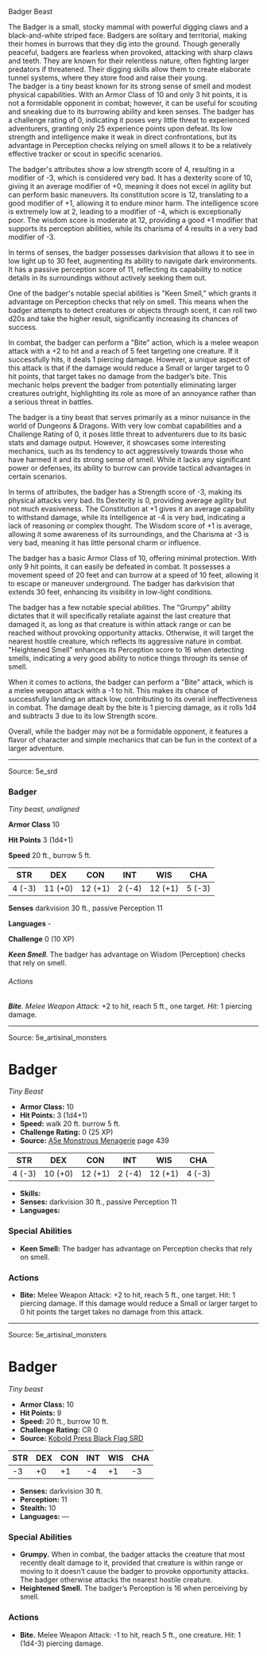 <MonsterName/>Badger</MonsterName>
<CreatureType/>Beast</CreatureType>

<summary>The Badger is a small, stocky mammal with powerful digging claws and a black-and-white striped face. Badgers are solitary and territorial, making their homes in burrows that they dig into the ground. Though generally peaceful, badgers are fearless when provoked, attacking with sharp claws and teeth. They are known for their relentless nature, often fighting larger predators if threatened. Their digging skills allow them to create elaborate tunnel systems, where they store food and raise their young.</summary>

<summary>The badger is a tiny beast known for its strong sense of smell and modest physical capabilities. With an Armor Class of 10 and only 3 hit points, it is not a formidable opponent in combat; however, it can be useful for scouting and sneaking due to its burrowing ability and keen senses. The badger has a challenge rating of 0, indicating it poses very little threat to experienced adventurers, granting only 25 experience points upon defeat. Its low strength and intelligence make it weak in direct confrontations, but its advantage in Perception checks relying on smell allows it to be a relatively effective tracker or scout in specific scenarios.</summary>

<detail>

The badger's attributes show a low strength score of 4, resulting in a modifier of -3, which is considered very bad. It has a dexterity score of 10, giving it an average modifier of +0, meaning it does not excel in agility but can perform basic maneuvers. Its constitution score is 12, translating to a good modifier of +1, allowing it to endure minor harm. The intelligence score is extremely low at 2, leading to a modifier of -4, which is exceptionally poor. The wisdom score is moderate at 12, providing a good +1 modifier that supports its perception abilities, while its charisma of 4 results in a very bad modifier of -3.

In terms of senses, the badger possesses darkvision that allows it to see in low light up to 30 feet, augmenting its ability to navigate dark environments. It has a passive perception score of 11, reflecting its capability to notice details in its surroundings without actively seeking them out.

One of the badger's notable special abilities is "Keen Smell," which grants it advantage on Perception checks that rely on smell. This means when the badger attempts to detect creatures or objects through scent, it can roll two d20s and take the higher result, significantly increasing its chances of success.

In combat, the badger can perform a "Bite" action, which is a melee weapon attack with a +2 to hit and a reach of 5 feet targeting one creature. If it successfully hits, it deals 1 piercing damage. However, a unique aspect of this attack is that if the damage would reduce a Small or larger target to 0 hit points, that target takes no damage from the badger’s bite. This mechanic helps prevent the badger from potentially eliminating larger creatures outright, highlighting its role as more of an annoyance rather than a serious threat in battles.

The badger is a tiny beast that serves primarily as a minor nuisance in the world of Dungeons & Dragons. With very low combat capabilities and a Challenge Rating of 0, it poses little threat to adventurers due to its basic stats and damage output. However, it showcases some interesting mechanics, such as its tendency to act aggressively towards those who have harmed it and its strong sense of smell. While it lacks any significant power or defenses, its ability to burrow can provide tactical advantages in certain scenarios.

In terms of attributes, the badger has a Strength score of -3, making its physical attacks very bad. Its Dexterity is 0, providing average agility but not much evasiveness. The Constitution at +1 gives it an average capability to withstand damage, while its Intelligence at -4 is very bad, indicating a lack of reasoning or complex thought. The Wisdom score of +1 is average, allowing it some awareness of its surroundings, and the Charisma at -3 is very bad, meaning it has little personal charm or influence.

The badger has a basic Armor Class of 10, offering minimal protection. With only 9 hit points, it can easily be defeated in combat. It possesses a movement speed of 20 feet and can burrow at a speed of 10 feet, allowing it to escape or maneuver underground. The badger has darkvision that extends 30 feet, enhancing its visibility in low-light conditions.

The badger has a few notable special abilities. The "Grumpy" ability dictates that it will specifically retaliate against the last creature that damaged it, as long as that creature is within attack range or can be reached without provoking opportunity attacks. Otherwise, it will target the nearest hostile creature, which reflects its aggressive nature in combat. "Heightened Smell" enhances its Perception score to 16 when detecting smells, indicating a very good ability to notice things through its sense of smell.

When it comes to actions, the badger can perform a "Bite" attack, which is a melee weapon attack with a -1 to hit. This makes its chance of successfully landing an attack low, contributing to its overall ineffectiveness in combat. The damage dealt by the bite is 1 piercing damage, as it rolls 1d4 and subtracts 3 due to its low Strength score.

Overall, while the badger may not be a formidable opponent, it features a flavor of character and simple mechanics that can be fun in the context of a larger adventure.</detail>



---

Source: 5e_srd

### Badger

*Tiny beast, unaligned*

**Armor Class** 10

**Hit Points** 3 (1d4+1)

**Speed** 20 ft., burrow 5 ft.

| STR    | DEX     | CON     | INT    | WIS     | CHA    |
|--------|---------|---------|--------|---------|--------|
| 4 (-3) | 11 (+0) | 12 (+1) | 2 (-4) | 12 (+1) | 5 (-3) |

**Senses** darkvision 30 ft., passive Perception 11

**Languages** -

**Challenge** 0 (10 XP)

***Keen Smell***. The badger has advantage on Wisdom (Perception) checks that rely on smell.

###### Actions

***Bite***. *Melee Weapon Attack:* +2 to hit, reach 5 ft., one target. *Hit:* 1 piercing damage.



---

Source: 5e_artisinal_monsters

# Badger

*Tiny* *Beast*

- **Armor Class:** 10
- **Hit Points:** 3 (1d4+1)
- **Speed:** walk 20 ft. burrow 5 ft.
- **Challenge Rating:** 0 (25 XP)
- **Source:** [A5e Monstrous Menagerie](https://enpublishingrpg.com/products/level-up-monstrous-menagerie-a5e) page 439

| STR | DEX | CON | INT | WIS | CHA |
| --- | --- | --- | --- | --- | --- |
| 4 (-3) | 10 (+0) | 12 (+1) | 2 (-4) | 12 (+1) | 4 (-3) |

- **Skills:** 
- **Senses:** darkvision 30 ft., passive Perception 11
- **Languages:** 

### Special Abilities

- **Keen Smell:** The badger has advantage on Perception checks that rely on smell.

### Actions

- **Bite:** Melee Weapon Attack: +2 to hit, reach 5 ft., one target. Hit: 1 piercing damage. If this damage would reduce a Small or larger target to 0 hit points  the target takes no damage from this attack.






---

Source: 5e_artisinal_monsters

# Badger

*Tiny beast*

- **Armor Class:** 10
- **Hit Points:** 9
- **Speed:** 20 ft., burrow 10 ft.
- **Challenge Rating:** CR 0
- **Source:** [Kobold Press Black Flag SRD](https://koboldpress.com/black-flag-roleplaying/)

| STR | DEX | CON | INT | WIS | CHA |
| --- | --- | --- | --- | --- | --- |
| -3 | +0 | +1 | -4 | +1 | -3 |

- **Senses:** darkvision 30 ft.
- **Perception:** 11
- **Stealth:** 10
- **Languages:** —

### Special Abilities

- **Grumpy.** When in combat, the badger attacks the creature that most recently dealt damage to it, provided that creature is within range or moving to it doesn’t cause the badger to provoke opportunity attacks. The badger otherwise attacks the nearest hostile creature.
- **Heightened Smell.** The badger’s Perception is 16 when perceiving by smell.

### Actions

- **Bite.** Melee Weapon Attack: -1 to hit, reach 5 ft., one creature. Hit: 1 (1d4-3) piercing damage.



